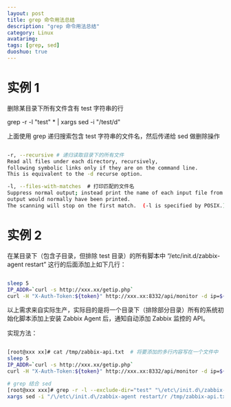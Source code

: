 ```yaml
---
layout: post
title: grep 命令用法总结
description: "grep 命令用法总结"
category: Linux
avatarimg:
tags: [grep, sed]
duoshuo: true
---
```


# 实例 1

删除某目录下所有文件含有 test 字符串的行

> 
grep -r -l "test"  * | xargs sed -i "/test/d"

上面使用 grep 递归搜索包含 test 字符串的文件名，然后传递给 sed 做删除操作

```bash

-r, --recursive # 递归读取目录下的所有文件
Read all files under each directory, recursively, 
following symbolic links only if they are on the command line.
This is equivalent to the -d recurse option.

-l, --files-with-matches  # 打印匹配的文件名
Suppress normal output; instead print the name of each input file from which 
output would normally have been printed.
The scanning will stop on the first match.  (-l is specified by POSIX.)

```    


# 实例 2

在某目录下（包含子目录，但排除 test 目录）的所有脚本中 “/etc/init.d/zabbix-agent restart” 这行的后面添加上如下几行：

```bash

sleep 5
IP_ADDR=`curl -s http://xxx.xx/getip.php`
curl -H "X-Auth-Token:${token}" http://xxx.xx:8332/api/monitor -d ip=${IP_ADDR}

```    

>
以上需求来自实际生产，实际目的是将一个目录下（排除部分目录）所有的系统初始化脚本添加上安装 Zabbix Agent 后，通知自动添加 Zabbix 监控的 API。

实现方法：

```bash

[root@xxx xx]# cat /tmp/zabbix-api.txt  # 将要添加的多行内容写在一个文件中
sleep 5
IP_ADDR=`curl -s http://xxx.xx/getip.php`
curl -H "X-Auth-Token:${token}" http://xxx.xx:8332/api/monitor -d ip=${IP_ADDR}

# grep 结合 sed 
[root@xxx xxx]# grep -r -l --exclude-dir="test" "\/etc\/init.d\/zabbix-agent restart"  * | \
xargs sed -i "/\/etc\/init.d\/zabbix-agent restart/r /tmp/zabbix-api.txt"
```    

